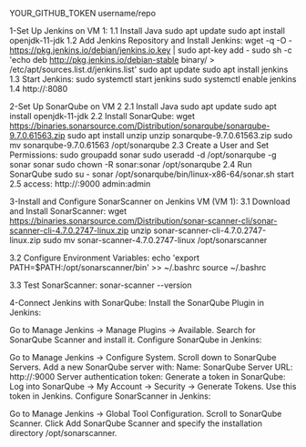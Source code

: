 YOUR_GITHUB_TOKEN
username/repo

1-Set Up Jenkins on VM 1:
1.1 Install Java
sudo apt update
sudo apt install openjdk-11-jdk
1.2 Add Jenkins Repository and Install Jenkins:
wget -q -O - https://pkg.jenkins.io/debian/jenkins.io.key | sudo apt-key add -
sudo sh -c 'echo deb http://pkg.jenkins.io/debian-stable binary/ > /etc/apt/sources.list.d/jenkins.list'
sudo apt update
sudo apt install jenkins
1.3 Start Jenkins:
sudo systemctl start jenkins
sudo systemctl enable jenkins
1.4 
http://<Jenkins-VM-IP>:8080

2-Set Up SonarQube on VM 2
2.1 Install Java
sudo apt update
sudo apt install openjdk-11-jdk
2.2 Install SonarQube:
wget https://binaries.sonarsource.com/Distribution/sonarqube/sonarqube-9.7.0.61563.zip
sudo apt install unzip
unzip sonarqube-9.7.0.61563.zip
sudo mv sonarqube-9.7.0.61563 /opt/sonarqube
2.3 Create a User and Set Permissions:
sudo groupadd sonar
sudo useradd -d /opt/sonarqube -g sonar sonar
sudo chown -R sonar:sonar /opt/sonarqube
2.4 Run SonarQube
sudo su - sonar
/opt/sonarqube/bin/linux-x86-64/sonar.sh start
2.5 access:
http://<SonarQube-VM-IP>:9000 admin:admin

3-Install and Configure SonarScanner on Jenkins VM (VM 1):
3.1 Download and Install SonarScanner:
wget https://binaries.sonarsource.com/Distribution/sonar-scanner-cli/sonar-scanner-cli-4.7.0.2747-linux.zip
unzip sonar-scanner-cli-4.7.0.2747-linux.zip
sudo mv sonar-scanner-4.7.0.2747-linux /opt/sonarscanner

3.2 Configure Environment Variables:
echo 'export PATH=$PATH:/opt/sonarscanner/bin' >> ~/.bashrc
source ~/.bashrc

3.3 Test SonarScanner: 
sonar-scanner --version


4-Connect Jenkins with SonarQube:
Install the SonarQube Plugin in Jenkins:

Go to Manage Jenkins -> Manage Plugins -> Available.
Search for SonarQube Scanner and install it.
Configure SonarQube in Jenkins:

Go to Manage Jenkins -> Configure System.
Scroll down to SonarQube Servers.
Add a new SonarQube server with:
Name: SonarQube
Server URL: http://<SonarQube-VM-IP>:9000
Server authentication token:
Generate a token in SonarQube:
Log into SonarQube -> My Account -> Security -> Generate Tokens.
Use this token in Jenkins.
Configure SonarScanner in Jenkins:

Go to Manage Jenkins -> Global Tool Configuration.
Scroll to SonarQube Scanner.
Click Add SonarQube Scanner and specify the installation directory /opt/sonarscanner.





